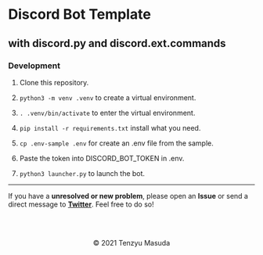 # Discord Bot Template

## with discord.py and discord.ext.commands

### Development

1. Clone this repository.

2. `python3 -m venv .venv` to create a virtual environment.

3. `. .venv/bin/activate` to enter the virtual environment.

4. `pip install -r requirements.txt` install what you need.

5. `cp .env-sample .env` for create an .env file from the sample.

6. Paste the token into DISCORD_BOT_TOKEN in .env.

7. `python3 launcher.py` to launch the bot.

<hr />

If you have a **unresolved or new problem**, please open an **Issue** or send a direct message to **[Twitter](https://twitter.com/tenzyumasuda)**. Feel free to do so!

<br />

<br />

<p align="center">©️ 2021 Tenzyu Masuda</p>

<br />

<br />